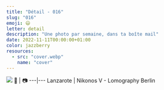 ```yaml
---
title: "Détail - 016"
slug: "016"
emoji: 😃
letter: detail
description: "Une photo par semaine, dans ta boîte mail"
date: 2022-11-11T00:00:00+01:00
color: jazzberry
resources:
  - src: "cover.webp"
    name: "cover"
---
```

![](cover)
📍 | 📷
---|---
Lanzarote | Nikonos V - Lomography Berlin
